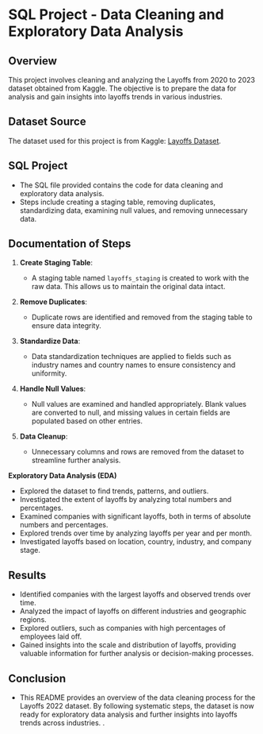 # SQL Project - Data Cleaning and Exploratory Data Analysis #

## Overview
This project involves cleaning and analyzing the Layoffs from 2020 to 2023 dataset obtained from Kaggle. The objective is to prepare the data for analysis and gain insights into layoffs trends in various industries.

## Dataset Source
The dataset used for this project is from Kaggle: [Layoffs Dataset](https://www.kaggle.com/datasets/swaptr/layoffs-2022).

## SQL Project
- The SQL file provided contains the code for data cleaning and exploratory data analysis.
- Steps include creating a staging table, removing duplicates, standardizing data, examining null values, and removing unnecessary data.

## Documentation of Steps
1. **Create Staging Table**: 
   - A staging table named `layoffs_staging` is created to work with the raw data. This allows us to maintain the original data intact.

2. **Remove Duplicates**: 
   - Duplicate rows are identified and removed from the staging table to ensure data integrity.

3. **Standardize Data**: 
   - Data standardization techniques are applied to fields such as industry names and country names to ensure consistency and uniformity.

4. **Handle Null Values**: 
   - Null values are examined and handled appropriately. Blank values are converted to null, and missing values in certain fields are populated based on other entries.

5. **Data Cleanup**: 
   - Unnecessary columns and rows are removed from the dataset to streamline further analysis.

  **Exploratory Data Analysis (EDA)**
   - Explored the dataset to find trends, patterns, and outliers.
   - Investigated the extent of layoffs by analyzing total numbers and percentages.
   - Examined companies with significant layoffs, both in terms of absolute numbers and percentages.
   - Explored trends over time by analyzing layoffs per year and per month.
   - Investigated layoffs based on location, country, industry, and company stage.

## Results
- Identified companies with the largest layoffs and observed trends over time.
- Analyzed the impact of layoffs on different industries and geographic regions.
- Explored outliers, such as companies with high percentages of employees laid off.
- Gained insights into the scale and distribution of layoffs, providing valuable information for further analysis or decision-making processes.

## Conclusion
- This README provides an overview of the data cleaning process for the Layoffs 2022 dataset. By following systematic steps, the dataset is now ready for exploratory data analysis and further insights into layoffs trends across industries. .


